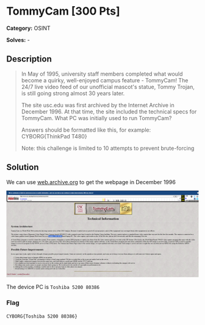 # TommyCam [300 Pts]

**Category:** OSINT

**Solves:** -

## Description
> In May of 1995, university staff members completed what would become a quirky, well-enjoyed campus feature - TommyCam! The 24/7 live video feed of our unofficial mascot's statue, Tommy Trojan, is still going strong almost 30 years later.
>
> The site usc.edu was first archived by the Internet Archive in December 1996. At that time, the site included the technical specs for TommyCam. What PC was initially used to run TommyCam?
>
> Answers should be formatted like this, for example: CYBORG{ThinkPad T480}
>
> Note: this challenge is limited to 10 attempts to prevent brute-forcing

## Solution

We can use [web.archive.org](https://web.archive.org) to get the webpage in December 1996

![alt text](image.png)

The device PC is `Toshiba 5200 80386`

### Flag

`CYBORG{Toshiba 5200 80386}`

